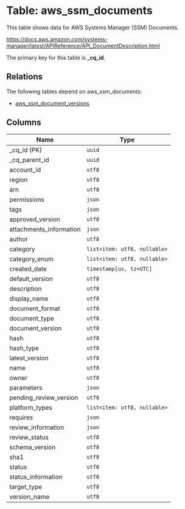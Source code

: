 # Table: aws_ssm_documents

This table shows data for AWS Systems Manager (SSM) Documents.

https://docs.aws.amazon.com/systems-manager/latest/APIReference/API_DocumentDescription.html

The primary key for this table is **_cq_id**.

## Relations

The following tables depend on aws_ssm_documents:
  - [aws_ssm_document_versions](aws_ssm_document_versions.md)

## Columns

| Name          | Type          |
| ------------- | ------------- |
|_cq_id (PK)|`uuid`|
|_cq_parent_id|`uuid`|
|account_id|`utf8`|
|region|`utf8`|
|arn|`utf8`|
|permissions|`json`|
|tags|`json`|
|approved_version|`utf8`|
|attachments_information|`json`|
|author|`utf8`|
|category|`list<item: utf8, nullable>`|
|category_enum|`list<item: utf8, nullable>`|
|created_date|`timestamp[us, tz=UTC]`|
|default_version|`utf8`|
|description|`utf8`|
|display_name|`utf8`|
|document_format|`utf8`|
|document_type|`utf8`|
|document_version|`utf8`|
|hash|`utf8`|
|hash_type|`utf8`|
|latest_version|`utf8`|
|name|`utf8`|
|owner|`utf8`|
|parameters|`json`|
|pending_review_version|`utf8`|
|platform_types|`list<item: utf8, nullable>`|
|requires|`json`|
|review_information|`json`|
|review_status|`utf8`|
|schema_version|`utf8`|
|sha1|`utf8`|
|status|`utf8`|
|status_information|`utf8`|
|target_type|`utf8`|
|version_name|`utf8`|